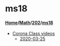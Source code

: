 # ms18
#### [Home](../../..)\/[Math](../..)\/[202](..)\/[ms18]()
- [Corona Class videos](Corona%20Class%20videos)
    - [2020-03-25](Corona%20Class%20videos/2020-03-25)
